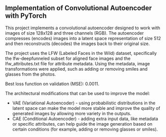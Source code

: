 ## Implementation of Convolutional Autoencoder with PyTorch
This project implements a convolutional autoencoder designed to work with images of size 128x128 and three channels (RGB). The autoencoder compresses (encodes) images into a latent space representation of size 512 and then reconstructs (decodes) the images back to their original size.

The project uses the LFW (Labeled Faces in the Wild) dataset, specifically the lfw-deepfunneled subset for aligned face images and the lfw_attributes.txt file for attribute metadata.
Using the metadata, image transformations were applied, such as adding or removing smiles and glasses from the photos.

Best loss function on validation (MSE): 0.0011.

The architectural modifications that can be used to improve the model:
- VAE (Variational Autoencoder) - using probabilistic distributions in the latent space can make the model more stable and improve the quality of generated images by allowing more variety in the outputs.
- CAE (Conditional Autoencoder) - adding extra input data, like metadata or specific attributes, can help guide the image generation based on certain conditions (for example, adding or removing glasses or smiles).
